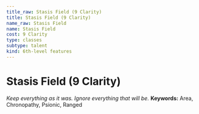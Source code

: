 ```yaml
---
title_raw: Stasis Field (9 Clarity)
title: Stasis Field (9 Clarity)
name_raw: Stasis Field
name: Stasis Field
cost: 9 Clarity
type: classes
subtype: talent
kind: 6th-level features
---
```


# Stasis Field (9 Clarity)

*Keep everything as it was. Ignore everything that will be.* **Keywords:** Area, Chronopathy, Psionic, Ranged

